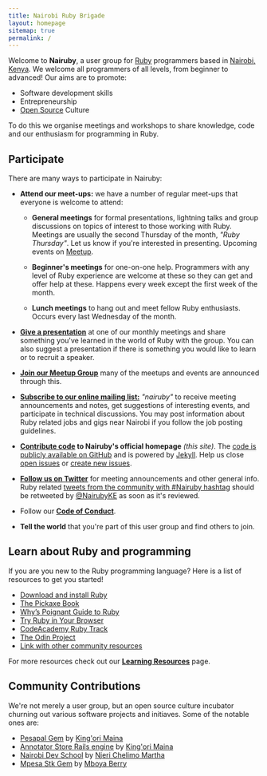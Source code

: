 ```yaml
---
title: Nairobi Ruby Brigade
layout: homepage
sitemap: true
permalink: /
---
```


Welcome to **Nairuby**, a user group for [Ruby][5] programmers based in
[Nairobi, Kenya][nairobi-kenya-map]. We welcome all programmers of all levels,
from beginner to advanced! Our aims are to promote:
- Software development skills
- Entrepreneurship
- [Open Source][11] Culture 

To do this we organise meetings and workshops to share knowledge, code and our 
enthusiasm for programming in Ruby.

## Participate

There are many ways to participate in Nairuby:

* **Attend our meet-ups:** we have a number of regular meet-ups that
  everyone is welcome to attend:

    * **General meetings** for formal presentations, lightning talks and group
    discussions on topics of interest to those working with Ruby. Meetings are
    usually the second Thursday of the month, _"Ruby Thursday"_. Let us know if
    you're interested in presenting. Upcoming events on [Meetup](https://www.meetup.com/Nairuby/).

    * **Beginner's meetings** for one-on-one help. Programmers with any level of
    Ruby experience are welcome at these so they can get and offer help at
    these. Happens every week except the first week of the month.

    * **Lunch meetings** to hang out and meet fellow Ruby enthusiasts.
    Occurs every last Wednesday of the month.

* **[Give a presentation][presentations]** at one of our monthly meetings and share
something you've learned in the world of Ruby with the group. You can also
suggest a presentation if there is something you would like to learn or to recruit a speaker.

* **[Join our Meetup Group][meetup]** many of the meetups and events are announced through this.

* **[Subscribe to our online mailing list:][mail-list]** _"nairuby"_ to receive
meeting announcements and notes, get suggestions of interesting events, and
participate in technical discussions. You may post information about Ruby
related jobs and gigs near Nairobi if you follow the job posting guidelines.

* **[Contribute code][contribute-code] to Nairuby's official homepage** _(this site)_. The [code is
publicly available on GitHub][1] and is powered by [Jekyll][2]. Help us close [open issues][3] or [create new issues][4].

* **[Follow us on Twitter][twitter]** for meeting announcements and other general
  info. Ruby related [tweets from the community with #Nairuby hashtag][13]
  should be retweeted by [@NairubyKE][twitter] as soon as it's reviewed.

* Follow our **[Code of Conduct][code-of-conduct]**.

* **Tell the world** that you're part of this user group and find others to join.


## Learn about Ruby and programming

If you are you new to the Ruby programming language? Here is a list of resources
to get you started!

* [Download and install Ruby][5]
* [The Pickaxe Book][6]
* [Why’s Poignant Guide to Ruby][7]
* [Try Ruby in Your Browser][8]
* [CodeAcademy Ruby Track][9]
* [The Odin Project][10]
* [Link with other community resources][11]


For more resources check out our **[Learning Resources][12]** page.


## Community Contributions

We're not merely a user group, but an open source culture incubator churning out
various software projects and initiaves. Some of the notable ones are:

* [Pesapal Gem][15] by [King'ori Maina][16]
* [Annotator Store Rails engine][19] by [King'ori Maina][16]
* [Nairobi Dev School][17] by [Njeri Chelimo Martha][18]
* [Mpesa Stk Gem][20] by [Mboya Berry][21]

[code-of-conduct]: /about/code-of-conduct/
[contribute-code]: https://github.com/Nairuby
[mail-list]: https://groups.google.com/forum/#!forum/nairuby
[nairobi-kenya-map]: https://www.openstreetmap.org/#map=11/-1.3039/36.8774
[presentations]: /presentations/
[ror]: http://rubyonrails.org/
[meetup]: https://www.meetup.com/Nairuby/
[twitter]: https://twitter.com/NairubyKE

[1]: https://github.com/Nairuby/nairuby.github.io
[2]: http://jekyllrb.com/
[3]: https://github.com/Nairuby/nairuby.github.io/issues?page=1&state=open
[4]: https://github.com/Nairuby/nairuby.github.io/issues/new
[5]: https://www.ruby-lang.org
[6]: http://ruby-doc.com/docs/ProgrammingRuby/
[7]: https://poignant.guide/
[8]: https://try.ruby-lang.org/
[9]: https://www.codecademy.com/learn/learn-ruby
[10]: https://www.theodinproject.com/
[11]: https://www.ruby-lang.org/en/community/
[12]: http://en.wikipedia.org/wiki/Open_source
[13]: /learn/
[14]: https://twitter.com/search?f=realtime&q=%23Nairuby
[15]: https://github.com/itskingori/pesapal-gem
[16]: http://kingori.co
[17]: http://nairobidevschool.org/
[18]: https://njerichelimo.wordpress.com/
[19]: https://github.com/itskingori/annotator_store-gem
[20]: https://github.com/mboya/mpesa_stk
[21]: https://twitter.com/mboyaberry

